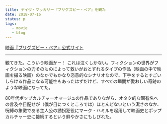 ```yaml
---
title: デイヴ・マッカリー『ブリグズビー・ベア』を観た
date: 2018-07-16
status: p
tags:
   - movie
   - blog
---
```


[映画『ブリグズビー・ベア』公式サイト](http://www.brigsbybear.jp/)<br>

---

観てきた。こういう映画かー！ これは泣くしかない。フィクションの世界がフィクションの力そのものによって救いがおとずれるタイプの作品（映画の中で映画を撮る映画）のなかでもかなり恣意的なシナリオなので、下手をするとすごいしらける作品になる可能性もあったはずだけど、すべての瞬間が愛おしい奇跡のような映画になってた。<br>

80年代ポップカルチャーオマージュの作品でありながら、オタク的な固有名への言及や目配せが（僕が目につくところでは）ほとんどないという潔さのなか、呪縛の象徴である主人公の誘拐犯役にマーク・ハミルを起用して映画史とポップカルチャー史に接続するという鮮やかさにもしびれた。<br>
